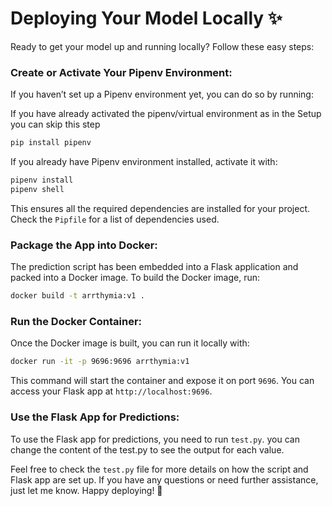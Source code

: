 # Deploying Your Model Locally ✨

Ready to get your model up and running locally? Follow these easy steps:

### **Create or Activate Your Pipenv Environment:**

If you haven’t set up a Pipenv environment yet, you can do so by running:

If you have already activated the pipenv/virtual environment as in the Setup you can skip this step

```bash
pip install pipenv
```

If you already have Pipenv environment installed, activate it with:

```bash
pipenv install
pipenv shell
```

This ensures all the required dependencies are installed for your project. Check the `Pipfile` for a list of dependencies used.

### **Package the App into Docker:**

The prediction script has been embedded into a Flask application and packed into a Docker image. To build the Docker image, run:

```bash
docker build -t arrthymia:v1 .
```

### **Run the Docker Container:**

Once the Docker image is built, you can run it locally with:

```bash
docker run -it -p 9696:9696 arrthymia:v1
```

This command will start the container and expose it on port `9696`. You can access your Flask app at `http://localhost:9696`.

### **Use the Flask App for Predictions:**

To use the Flask app for predictions, you need to run `test.py`. you can change the content of the test.py to see the output for each value.

Feel free to check the `test.py` file for more details on how the script and Flask app are set up. If you have any questions or need further assistance, just let me know. Happy deploying! 🎉
